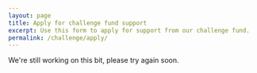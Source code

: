 ```yaml
---
layout: page
title: Apply for challenge fund support
excerpt: Use this form to apply for support from our challenge fund.
permalink: /challenge/apply/
---
```


We're still working on this bit, please try again soon.
